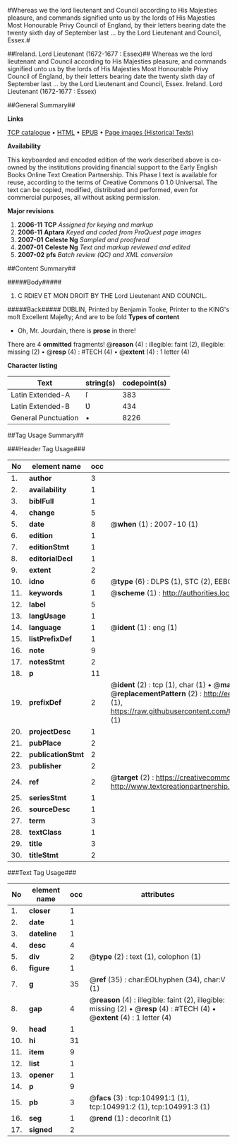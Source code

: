 #Whereas we the lord lieutenant and Council according to His Majesties pleasure, and commands signified unto us by the lords of His Majesties Most Honourable Privy Council of England, by their letters bearing date the twenty sixth day of September last ... by the Lord Lieutenant and Council, Essex.#

##Ireland. Lord Lieutenant (1672-1677 : Essex)##
Whereas we the lord lieutenant and Council according to His Majesties pleasure, and commands signified unto us by the lords of His Majesties Most Honourable Privy Council of England, by their letters bearing date the twenty sixth day of September last ... by the Lord Lieutenant and Council, Essex.
Ireland. Lord Lieutenant (1672-1677 : Essex)

##General Summary##

**Links**

[TCP catalogue](http://www.ota.ox.ac.uk/tcp/)  • 
[HTML](http://tei.it.ox.ac.uk/tcp/Texts-HTML/free/A45/A45765.html)  • 
[EPUB](http://tei.it.ox.ac.uk/tcp/Texts-EPUB/free/A45/A45765.epub) • 
[Page images (Historical Texts)](https://data.historicaltexts.jisc.ac.uk/view?pubId=eebo-16180069e&pageId=eebo-16180069e-104991-1)

**Availability**

This keyboarded and encoded edition of the
	       work described above is co-owned by the institutions
	       providing financial support to the Early English Books
	       Online Text Creation Partnership. This Phase I text is
	       available for reuse, according to the terms of Creative
	       Commons 0 1.0 Universal. The text can be copied,
	       modified, distributed and performed, even for
	       commercial purposes, all without asking permission.

**Major revisions**

1. __2006-11__ __TCP__ *Assigned for keying and markup*
1. __2006-11__ __Aptara__ *Keyed and coded from ProQuest page images*
1. __2007-01__ __Celeste Ng__ *Sampled and proofread*
1. __2007-01__ __Celeste Ng__ *Text and markup reviewed and edited*
1. __2007-02__ __pfs__ *Batch review (QC) and XML conversion*

##Content Summary##

#####Body#####

1. C RDIEV ET MON DROIT
BY THE
Lord Lieutenant
AND
COUNCIL.

#####Back#####
DƲBLIN,
Printed by Benjamin Tooke, Printer to the KING's moſt Excellent
Majeſty; And are to be ſold 
**Types of content**

  * Oh, Mr. Jourdain, there is **prose** in there!

There are 4 **ommitted** fragments! 
 @__reason__ (4) : illegible: faint (2), illegible: missing (2)  •  @__resp__ (4) : #TECH (4)  •  @__extent__ (4) : 1 letter (4)

**Character listing**


|Text|string(s)|codepoint(s)|
|---|---|---|
|Latin Extended-A|ſ|383|
|Latin Extended-B|Ʋ|434|
|General Punctuation|•|8226|

##Tag Usage Summary##

###Header Tag Usage###

|No|element name|occ|attributes|
|---|---|---|---|
|1.|__author__|3||
|2.|__availability__|1||
|3.|__biblFull__|1||
|4.|__change__|5||
|5.|__date__|8| @__when__ (1) : 2007-10 (1)|
|6.|__edition__|1||
|7.|__editionStmt__|1||
|8.|__editorialDecl__|1||
|9.|__extent__|2||
|10.|__idno__|6| @__type__ (6) : DLPS (1), STC (2), EEBO-CITATION (1), OCLC (1), VID (1)|
|11.|__keywords__|1| @__scheme__ (1) : http://authorities.loc.gov/ (1)|
|12.|__label__|5||
|13.|__langUsage__|1||
|14.|__language__|1| @__ident__ (1) : eng (1)|
|15.|__listPrefixDef__|1||
|16.|__note__|9||
|17.|__notesStmt__|2||
|18.|__p__|11||
|19.|__prefixDef__|2| @__ident__ (2) : tcp (1), char (1)  •  @__matchPattern__ (2) : ([0-9\-]+):([0-9IVX]+) (1), (.+) (1)  •  @__replacementPattern__ (2) : http://eebo.chadwyck.com/downloadtiff?vid=$1&page=$2 (1), https://raw.githubusercontent.com/textcreationpartnership/Texts/master/tcpchars.xml#$1 (1)|
|20.|__projectDesc__|1||
|21.|__pubPlace__|2||
|22.|__publicationStmt__|2||
|23.|__publisher__|2||
|24.|__ref__|2| @__target__ (2) : https://creativecommons.org/publicdomain/zero/1.0/ (1), http://www.textcreationpartnership.org/docs/. (1)|
|25.|__seriesStmt__|1||
|26.|__sourceDesc__|1||
|27.|__term__|3||
|28.|__textClass__|1||
|29.|__title__|3||
|30.|__titleStmt__|2||


###Text Tag Usage###

|No|element name|occ|attributes|
|---|---|---|---|
|1.|__closer__|1||
|2.|__date__|1||
|3.|__dateline__|1||
|4.|__desc__|4||
|5.|__div__|2| @__type__ (2) : text (1), colophon (1)|
|6.|__figure__|1||
|7.|__g__|35| @__ref__ (35) : char:EOLhyphen (34), char:V (1)|
|8.|__gap__|4| @__reason__ (4) : illegible: faint (2), illegible: missing (2)  •  @__resp__ (4) : #TECH (4)  •  @__extent__ (4) : 1 letter (4)|
|9.|__head__|1||
|10.|__hi__|31||
|11.|__item__|9||
|12.|__list__|1||
|13.|__opener__|1||
|14.|__p__|9||
|15.|__pb__|3| @__facs__ (3) : tcp:104991:1 (1), tcp:104991:2 (1), tcp:104991:3 (1)|
|16.|__seg__|1| @__rend__ (1) : decorInit (1)|
|17.|__signed__|2||
